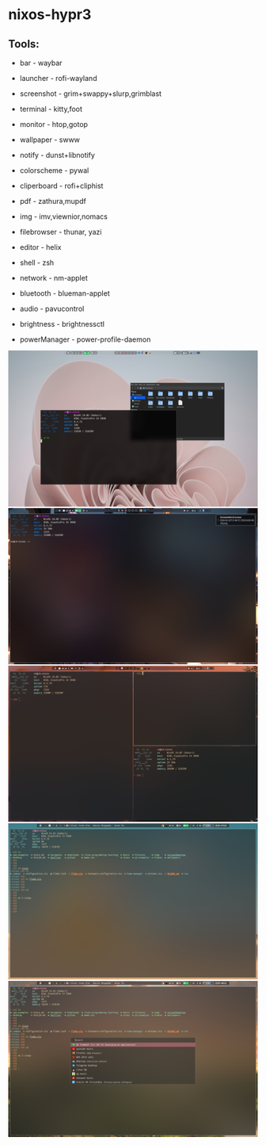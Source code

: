 # nixos-hypr3


## Tools:

* bar - waybar
* launcher - rofi-wayland
* screenshot - grim+swappy+slurp,grimblast
* terminal - kitty,foot 
* monitor - htop,gotop
* wallpaper - swww
* notify - dunst+libnotify
* colorscheme - pywal
* cliperboard - rofi+cliphist

* pdf - zathura,mupdf
* img - imv,viewnior,nomacs
* filebrowser - thunar, yazi
* editor - helix
* shell - zsh

* network - nm-applet
* bluetooth - blueman-applet
* audio - pavucontrol
* brightness - brightnessctl
* powerManager - power-profile-daemon


![pic](./res/img1_.png "t")
![pic](./res/img2_.png "t")
![pic](./res/img3_.png "t")
![pic](./res/img4_.png "t")
![pic](./res/img5_.png "t")